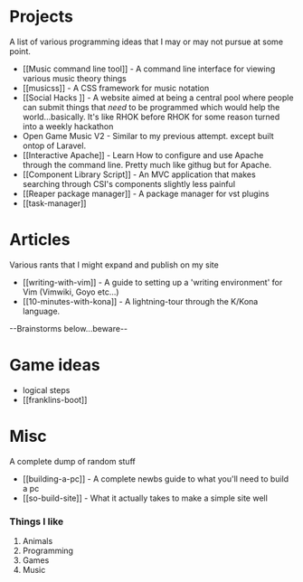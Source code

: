 

# Projects

A list of various programming ideas that I may or may not pursue at some point.

- [[Music command line tool]] - A command line interface for viewing various music theory things
- [[musicss]] - A CSS framework for music notation
- [[Social Hacks ]] - A website aimed at being a central pool where people can submit things that *need* to be programmed
      which would help the world...basically. It's like RHOK before RHOK for some reason turned into a weekly hackathon
- Open Game Music V2 - Similar to my previous attempt. except built ontop of Laravel.
- [[Interactive Apache]] - Learn How to configure and use Apache through the command line.  Pretty much like githug but for Apache.
- [[Component Library Script]] - An MVC application that makes searching through CSI's components slightly less painful
- [[Reaper package manager]] - A package manager for vst plugins
- [[task-manager]]

# Articles

Various rants that I might expand and publish on my site

- [[writing-with-vim]] - A guide to setting up a 'writing environment' for Vim (Vimwiki, Goyo etc...)
-  [[10-minutes-with-kona]] - A lightning-tour through the K/Kona language.

--Brainstorms below...beware--

# Game ideas

- logical steps
- [[franklins-boot]]


# Misc

A complete dump of random stuff

- [[building-a-pc]] - A complete newbs guide to what you'll need to build a pc
- [[so-build-site]] - What it actually takes to make a simple site well

### Things I like

1. Animals
2. Programming
3. Games
4. Music
